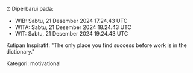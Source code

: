⏰ Diperbarui pada:
- WIB: Sabtu, 21 Desember 2024 17.24.43 UTC
- WITA: Sabtu, 21 Desember 2024 18.24.43 UTC
- WIT: Sabtu, 21 Desember 2024 19.24.43 UTC

Kutipan Inspiratif:
"The only place you find success before work is in the dictionary."


Kategori: motivational

